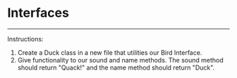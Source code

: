 # Interfaces
<hr>
<p>Instructions: </p>
<ol>
    <li>Create a Duck class in a new file that utilities our Bird Interface.</li>
    <li>Give functionality to our sound and name methods. The sound method should return "Quack!" and the name method should return "Duck".</li>
</ol>